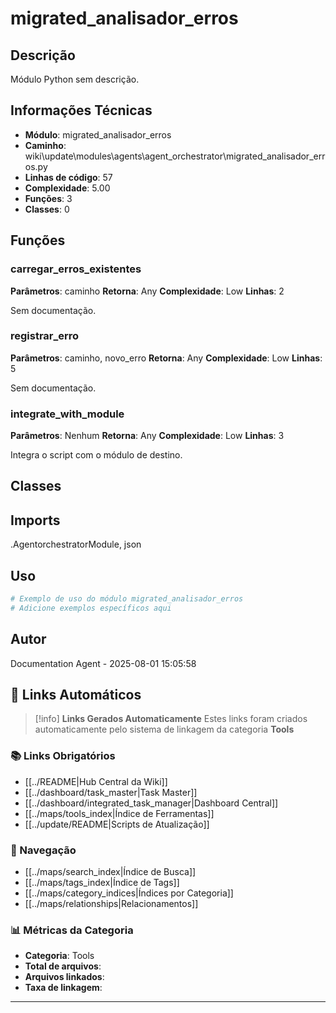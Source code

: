 # migrated_analisador_erros

## Descrição

Módulo Python sem descrição.

## Informações Técnicas

- **Módulo**: migrated_analisador_erros
- **Caminho**: wiki\update\modules\agents\agent_orchestrator\migrated_analisador_erros.py
- **Linhas de código**: 57
- **Complexidade**: 5.00
- **Funções**: 3
- **Classes**: 0

## Funções

### carregar_erros_existentes

**Parâmetros**: caminho
**Retorna**: Any
**Complexidade**: Low
**Linhas**: 2

Sem documentação.

### registrar_erro

**Parâmetros**: caminho, novo_erro
**Retorna**: Any
**Complexidade**: Low
**Linhas**: 5

Sem documentação.

### integrate_with_module

**Parâmetros**: Nenhum
**Retorna**: Any
**Complexidade**: Low
**Linhas**: 3

Integra o script com o módulo de destino.

## Classes

## Imports

.AgentorchestratorModule, json

## Uso

```python
# Exemplo de uso do módulo migrated_analisador_erros
# Adicione exemplos específicos aqui
```

## Autor

Documentation Agent - 2025-08-01 15:05:58

## 🔗 **Links Automáticos**

> [!info] **Links Gerados Automaticamente**
> Estes links foram criados automaticamente pelo sistema de linkagem da categoria **Tools**

### **📚 Links Obrigatórios**
- [[../README|Hub Central da Wiki]]
- [[../dashboard/task_master|Task Master]]
- [[../dashboard/integrated_task_manager|Dashboard Central]]
- [[../maps/tools_index|Índice de Ferramentas]]
- [[../update/README|Scripts de Atualização]]

### **🧭 Navegação**
- [[../maps/search_index|Índice de Busca]]
- [[../maps/tags_index|Índice de Tags]]
- [[../maps/category_indices|Índices por Categoria]]
- [[../maps/relationships|Relacionamentos]]

### **📊 Métricas da Categoria**
- **Categoria**: Tools
- **Total de arquivos**: <!-- Contador automático -->
- **Arquivos linkados**: <!-- Contador automático -->
- **Taxa de linkagem**: <!-- Percentual automático -->

---

